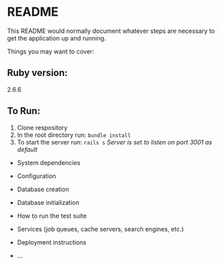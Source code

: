 # README

This README would normally document whatever steps are necessary to get the
application up and running.

Things you may want to cover:

## Ruby version:
2.6.6

## To Run:
1. Clone respository
2. In the root directory run: ```bundle install```
3. To start the server run: ```rails s```
  *Server is set to listen on port 3001 as default*

* System dependencies

* Configuration

* Database creation

* Database initialization

* How to run the test suite

* Services (job queues, cache servers, search engines, etc.)

* Deployment instructions

* ...
